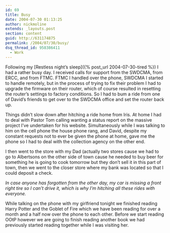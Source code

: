 ```yaml
---
id: 69
title: Busy
date: 2004-07-30 01:13:25
author: nickmoline
extends: _layouts.post
section: content
guid: http://631174875
permalink: /2004/07/30/busy/
dsq_thread_id: 958386411
  - Work
---
```

Following my [Restless night&#8217;s sleep]({% post_url 2004-07-30-tired %}) I had a rather busy day. I received calls for support from the SWDCMA, from ERCC, and from FTMC. FTMC I handled over the phone, SWDCMA I started to handle remotely, but in the process of trying to fix their problem I had to upgrade the firmware on their router, which of course resulted in resetting the router&#8217;s settings to factory conditions. So I had to bum a ride from one of David&#8217;s friends to get over to the SWDCMA office and set the router back up.

<!--more-->

Things didn&#8217;t slow down after hitching a ride home from Iris. At home I had to deal with Pastor Tom calling wanting a status report on the massive project I&#8217;ve undertaken for his website. Simultaneously while I was talking to him on the cell phone the house phone rang, and David, despite my constant requests not to ever be given the phone at home, gave me the phone so I had to deal with the collection agency on the other end.

I then went to the store with my Dad (actually two stores cause we had to go to Albertsons on the other side of town cause he needed to buy beer for something he is going to cook tomorrow but they don&#8217;t sell it in this part of town, then we went to the closer store where my bank was located so that I could deposit a check.

_In case anyone has forgotten from the other day, my car is missing a front right tire so I can&#8217;t drive it, which is why I&#8217;m hitching all these rides with everyone._

While talking on the phone with my girlfriend tonight we finished reading Harry Potter and the Goblet of Fire which we have been reading for over a month and a half now over the phone to each other. Before we start reading OOtP however we are going to finish reading another book we had previously started reading together while I was visiting her.
